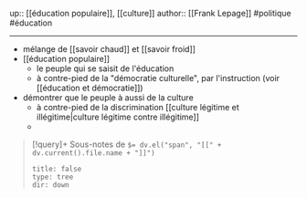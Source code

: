 up:: [[éducation populaire]], [[culture]]
author:: [[Frank Lepage]]
#politique #éducation 

---

 - mélange de [[savoir chaud]] et [[savoir froid]]
 - [[éducation populaire]] 
     - le peuple qui se saisit de l'éducation
     - à contre-pied de la "démocratie culturelle", par l'instruction (voir [[éducation et démocratie]])
 - démontrer que le peuple à aussi de la culture
     - à contre-pied de la discrimination [[culture légitime et illégitime|culture légitime contre illégitime]]
     - 


> [!query]+ Sous-notes de `$= dv.el("span", "[[" + dv.current().file.name + "]]")`
> ```breadcrumbs
> title: false
> type: tree
> dir: down
> ```


